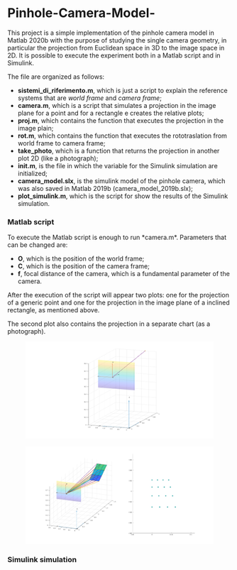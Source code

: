 # Pinhole-Camera-Model-

This project is a simple implementation of the pinhole camera model in Matlab 2020b with the purpose of studying the single camera geometry, in particular the projection from Euclidean space in 3D to the image space in 2D. It is possible to execute the experiment both in a Matlab script and in Simulink.

The file are organized as follows:

- **sistemi_di_riferimento.m**, which is just a script to explain the reference systems that are *world frame* and *camera frame*;
- **camera.m**, which is a script that simulates a projection in the image plane for a point and for a rectangle e creates the relative plots;
- **proj.m**, which contains the function that executes the projection in the image plain;
- **rot.m**, which contains the function that executes the rototraslation from world frame to camera frame;
- **take_photo**, which is a function that returns the projection in another plot 2D (like a photograph);
- **init.m**, is the file in which the variable for the Simulink simulation are initialized;
- **camera_model.slx**, is the simulink model of the pinhole camera, which was also saved in Matlab 2019b (camera_model_2019b.slx);
- **plot_simulink.m**, which is the script for show the results of the Simulink simulation.


<h3>Matlab script</h3>
To execute the Matlab script is enough to run *camera.m*. Parameters that can be changed are:

- **O**, which is the position of the world frame;
- **C**, which is the position of the camera frame;
- **f**, focal distance of the camera, which is a fundamental parameter of the camera.

After the execution of the script will appear two plots: one for the projection of a generic point and one for the projection in the image plane of a inclined rectangle, as mentioned above.

The second plot also contains the projection in a separate chart (as a photograph).

<figure class="image">
  <img src="pictures/point_projection.png" width="560">
  <figcaption></figcaption>
</figure>

<figure class="image">
  <img src="pictures/rectangle_projection.png" width="560">
  <figcaption></figcaption>
</figure>


<h3>Simulink simulation</h3>
